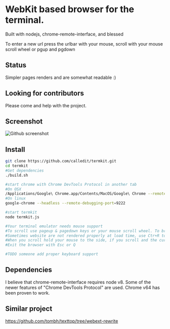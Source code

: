 # WebKit based browser for the terminal.
Built with nodejs, chrome-remote-interface, and blessed

To enter a new url press the urlbar with your mouse,
scroll with your mouse scroll wheel or pgup and pgdown

## Status

Simpler pages renders and are somewhat readable :)

## Looking for contributors
Please come and help with the project.

## Screenshot

![Github screenshot](/misc/Github_rewrite.png)

## Install
```bash
git clone https://github.com/calledit/termkit.git
cd termkit
#Get dependencies
./build.sh

#start chrome with Chrome DevTools Protocol in another tab
#On OSX
/Applications/Google\ Chrome.app/Contents/MacOS/Google\ Chrome --remote-debugging-port=9222 --headless
#On linux
google-chrome --headless --remote-debugging-port=9222

#start termkit
node termkit.js

#Your terminal emulator needs mouse support
#To scroll use pageup & pagedown keys or your mouse scroll wheel. To browse to a website use the address bar or click on links. (the clicking is not perfect and does not always work TODO someone FIX clicking)
#Sometimes website are not rendered properly at load time, use Ctr+R to refresh the render.
#When you scroll hold your mouse to the side, if you scroll and the cursor is above a link the page will not scroll.
#Exit the browser with Esc or Q

#TODO someone add proper keyboard support

```
## Dependencies
I believe that chrome-remote-interface requires node v8.
Some of the newer features of "Chrome DevTools Protocol" are used. Chrome v64 has been proven to work.


## Similar project

https://github.com/tombh/texttop/tree/webext-rewrite

